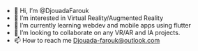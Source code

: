 - 👋 Hi, I’m @DjouadaFarouk 
- 👀 I’m interested in Virtual Reality/Augmented Reality 
- 🌱 I’m currently learning webdev and mobile apps using flutter
- 💞️ I’m looking to collaborate on any VR/AR and IA projects.
- 📫 How to reach me  Djouada-farouk@outlook.com

<!---
DjouadaFarouk/DjouadaFarouk is a ✨ special ✨ repository because its `README.md` (this file) appears on your GitHub profile.
You can click the Preview link to take a look at your changes.
--->

